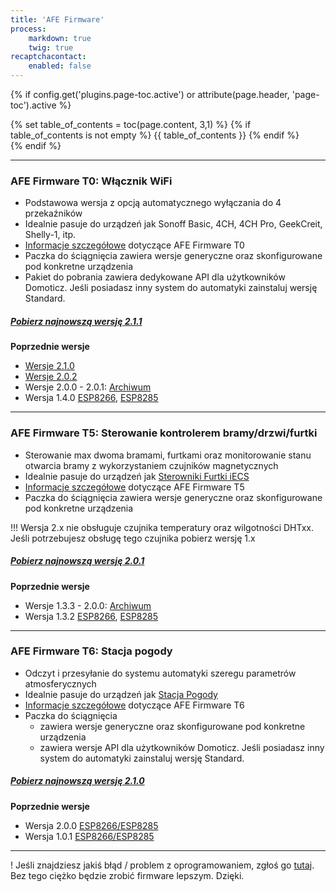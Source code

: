 ```yaml
---
title: 'AFE Firmware'
process:
    markdown: true
    twig: true
recaptchacontact:
    enabled: false
---
```


{% if config.get('plugins.page-toc.active') or attribute(page.header, 'page-toc').active %}
<div class="page-toc">
    {% set table_of_contents = toc(page.content, 3,1) %}
    {% if table_of_contents is not empty %}
    {{ table_of_contents }}
    {% endif %}
</div>
{% endif %}

---


### AFE Firmware T0: Włącznik WiFi
* Podstawowa wersja z opcją automatycznego wyłączania do 4 przekaźników
* Idealnie pasuje do urządzeń jak Sonoff Basic, 4CH, 4CH Pro, GeekCreit, Shelly-1, itp.
* [Informacje szczegółowe](/postawowe-informacje/wersje-afe-firmware/afe-firmware-t0-wlacznik-wifi) dotyczące AFE Firmware T0
* Paczka do ściągnięcia zawiera wersje generyczne oraz skonfigurowane pod konkretne urządzenia
* Pakiet do pobrania zawiera dedykowane API dla użytkowników Domoticz. Jeśli posiadasz inny system do automatyki zainstaluj wersję Standard.


##### [Pobierz najnowszą wersję 2.1.1](https://www.smartnydom.pl/download/afe-firmware-t0-2-1-1//?target=_blank)
**Poprzednie wersje**
* [Wersje 2.1.0](https://www.smartnydom.pl/download/afe-firmware-t0-2-1/?target=_blank)
* [Wersje 2.0.2](https://www.smartnydom.pl/download/afe-firmware-t0/?target=_blank)
* Wersje 2.0.0 - 2.0.1: [Archiwum](https://drive.google.com/drive/folders/1dKf5vOTjD53RPvnlTQLNaxTWL-N3hKNC/?target=_blank)
* Wersja 1.4.0 [ESP8266](https://www.smartnydom.pl/download/afe-firmware-t0-esp8266-1mb/?target=_blank), [ESP8285](https://www.smartnydom.pl/download/afe-firmware-t0-esp8285-1mb/?target=_blank)

---

### AFE Firmware T5: Sterowanie kontrolerem bramy/drzwi/furtki
* Sterowanie max dwoma bramami, furtkami oraz monitorowanie stanu otwarcia bramy z wykorzystaniem czujników magnetycznych
* Idealnie pasuje do urządzeń jak [Sterowniki Furtki iECS](https://www.smartnydom.pl/sterownik-bramy-wersja-v2/)
* [Informacje szczegółowe](/postawowe-informacje/wersje-afe-firmware/t5-brama-drzwi) dotyczące AFE Firmware T5
* Paczka do ściągnięcia zawiera wersje generyczne oraz skonfigurowane pod konkretne urządzenia

!!! Wersja 2.x nie obsługuje czujnika temperatury oraz wilgotności DHTxx. Jeśli potrzebujesz obsługę tego czujnika pobierz wersję 1.x

##### [Pobierz najnowszą wersję 2.0.1](https://www.smartnydom.pl/download/afe-firmware-t5-v2/?target=_blank)
**Poprzednie wersje**
* Wersje 1.3.3 - 2.0.0: [Archiwum](https://drive.google.com/drive/folders/10RpEzzgYVWdH9vvdMTF1w1KjRRnwsEv_/?target=_blank)
* Wersja 1.3.2 [ESP8266](https://www.smartnydom.pl/download/afe-firmware-t5-esp8266/?target=_blank), [ESP8285](https://www.smartnydom.pl/download/afe-firmware-t5-esp8285/?target=_blank)

---

### AFE Firmware T6: Stacja pogody
* Odczyt i przesyłanie do systemu automatyki szeregu parametrów atmosferycznych
* Idealnie pasuje do urządzeń jak [Stacja Pogody](https://www.smartnydom.pl/weather-station-stacja-pogodowa-v2/)
* [Informacje szczegółowe](/postawowe-informacje/wersje-afe-firmware/afe-firmware-t6-stacja-pogody) dotyczące AFE Firmware T6
* Paczka do ściągnięcia 
	* zawiera wersje generyczne oraz skonfigurowane pod konkretne urządzenia
	* zawiera wersje API dla użytkowników Domoticz. Jeśli posiadasz inny system do automatyki zainstaluj wersję Standard.


##### [Pobierz najnowszą wersję 2.1.0](https://www.smartnydom.pl/download/afe-firmware-t6-2-1-0//?target=_blank)

**Poprzednie wersje**
* Wersja 2.0.0 [ESP8266/ESP8285](https://www.smartnydom.pl/download/afe-firmware-t6/?target=_blank)
* Wersja 1.0.1 [ESP8266/ESP8285](https://www.smartnydom.pl/download/afe-firmware-t6-1-0-1/?target=_blank)

---

! Jeśli znajdziesz jakiś błąd / problem z oprogramowaniem, zgłoś go [tutaj](https://www.smartnydom.pl/forum/zglaszanie-problemow/?target=_blank). Bez tego ciężko będzie zrobić firmware lepszym. Dzięki.

